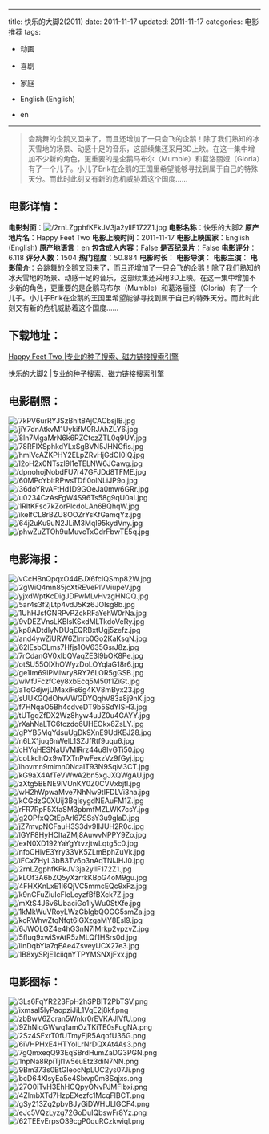 
---
title: 快乐的大脚2(2011)
date: 2011-11-17
updated: 2011-11-17
categories: 电影推荐
tags:
- 动画
- 喜剧
- 家庭

- English (English)
- en
---


> 会跳舞的企鹅又回来了，而且还增加了一只会飞的企鹅！除了我们熟知的冰天雪地的场景、动感十足的音乐，这部续集还采用3D上映。在这一集中增加不少新的角色，更重要的是企鹅马布尔（Mumble）和葛洛丽娅（Gloria）有了一个儿子。小儿子Erik在企鹅的王国里希望能够寻找到属于自己的特殊天分。而此时此刻又有新的危机威胁着这个国度……

## **电影详情**：

**电影封面**：<img src="https://image.tmdb.org/t/p/w200/2rnLZgphfKFkJV3ja2yllF172Z1.jpg" alt="/2rnLZgphfKFkJV3ja2yllF172Z1.jpg" title="/2rnLZgphfKFkJV3ja2yllF172Z1.jpg">
**电影名称**：快乐的大脚2
**原产地片名**：Happy Feet Two
**电影上映时间**：2011-11-17
**电影上映国家**：English (English)
**原产地语言**：en
**包含成人内容**：False
**是否纪录片**：False
**电影评分**：6.118
**评分人数**：1504
**热门程度**：50.884
**电影时长**：
**电影导演**：
**电影主演**：
**电影简介**：会跳舞的企鹅又回来了，而且还增加了一只会飞的企鹅！除了我们熟知的冰天雪地的场景、动感十足的音乐，这部续集还采用3D上映。在这一集中增加不少新的角色，更重要的是企鹅马布尔（Mumble）和葛洛丽娅（Gloria）有了一个儿子。小儿子Erik在企鹅的王国里希望能够寻找到属于自己的特殊天分。而此时此刻又有新的危机威胁着这个国度……

## **下载地址**：
[Happy Feet Two |专业的种子搜索、磁力链接搜索引擎](https://movie.amd794.com:2083/?search=Happy%20Feet%20Two&ordering=&mode=match_phrase&page_size=10&page=1)

[快乐的大脚2 |专业的种子搜索、磁力链接搜索引擎](https://movie.amd794.com:2083/?search=%E5%BF%AB%E4%B9%90%E7%9A%84%E5%A4%A7%E8%84%9A2&ordering=&mode=match_phrase&page_size=10&page=1)
 

## **电影剧照**：
<img src="https://image.tmdb.org/t/p/original/7kPV6urRYJSzBhlt8AjCACbsjIB.jpg" alt="/7kPV6urRYJSzBhlt8AjCACbsjIB.jpg" title="/7kPV6urRYJSzBhlt8AjCACbsjIB.jpg"><img src="https://image.tmdb.org/t/p/original/jiY7dnAtkvM1UykifM0RJAhZLY6.jpg" alt="/jiY7dnAtkvM1UykifM0RJAhZLY6.jpg" title="/jiY7dnAtkvM1UykifM0RJAhZLY6.jpg"><img src="https://image.tmdb.org/t/p/original/8ln7MgaMrN6k6RZCtczZTL0q9UY.jpg" alt="/8ln7MgaMrN6k6RZCtczZTL0q9UY.jpg" title="/8ln7MgaMrN6k6RZCtczZTL0q9UY.jpg"><img src="https://image.tmdb.org/t/p/original/78RFIXSphkdYLxSgBVN5JHNGfis.jpg" alt="/78RFIXSphkdYLxSgBVN5JHNGfis.jpg" title="/78RFIXSphkdYLxSgBVN5JHNGfis.jpg"><img src="https://image.tmdb.org/t/p/original/hmlVcAZKPHY2ELpZRvHjGdOI0IQ.jpg" alt="/hmlVcAZKPHY2ELpZRvHjGdOI0IQ.jpg" title="/hmlVcAZKPHY2ELpZRvHjGdOI0IQ.jpg"><img src="https://image.tmdb.org/t/p/original/l2oH2x0NTszl9l1eTELNW6JCawg.jpg" alt="/l2oH2x0NTszl9l1eTELNW6JCawg.jpg" title="/l2oH2x0NTszl9l1eTELNW6JCawg.jpg"><img src="https://image.tmdb.org/t/p/original/dpnohojNobdFU7r47GFJDd8TFME.jpg" alt="/dpnohojNobdFU7r47GFJDd8TFME.jpg" title="/dpnohojNobdFU7r47GFJDd8TFME.jpg"><img src="https://image.tmdb.org/t/p/original/60MPoYbltRPwsTDfi0olNLiJP9o.jpg" alt="/60MPoYbltRPwsTDfi0olNLiJP9o.jpg" title="/60MPoYbltRPwsTDfi0olNLiJP9o.jpg"><img src="https://image.tmdb.org/t/p/original/36doYRvAFtHd1D9GOeJa0mw6GRr.jpg" alt="/36doYRvAFtHd1D9GOeJa0mw6GRr.jpg" title="/36doYRvAFtHd1D9GOeJa0mw6GRr.jpg"><img src="https://image.tmdb.org/t/p/original/u0234CzAsFgW4S96Ts58g9qU0aI.jpg" alt="/u0234CzAsFgW4S96Ts58g9qU0aI.jpg" title="/u0234CzAsFgW4S96Ts58g9qU0aI.jpg"><img src="https://image.tmdb.org/t/p/original/1RltKFsc7kZorPlcdoLAn6BQhqW.jpg" alt="/1RltKFsc7kZorPlcdoLAn6BQhqW.jpg" title="/1RltKFsc7kZorPlcdoLAn6BQhqW.jpg"><img src="https://image.tmdb.org/t/p/original/ikelfCL8rBZU8OOZrYsKfGamqYz.jpg" alt="/ikelfCL8rBZU8OOZrYsKfGamqYz.jpg" title="/ikelfCL8rBZU8OOZrYsKfGamqYz.jpg"><img src="https://image.tmdb.org/t/p/original/64j2uKu9uN2JLiM3MqI95kydVny.jpg" alt="/64j2uKu9uN2JLiM3MqI95kydVny.jpg" title="/64j2uKu9uN2JLiM3MqI95kydVny.jpg"><img src="https://image.tmdb.org/t/p/original/phwZuZTOh9uMuvcTxGdrFbwTE5q.jpg" alt="/phwZuZTOh9uMuvcTxGdrFbwTE5q.jpg" title="/phwZuZTOh9uMuvcTxGdrFbwTE5q.jpg">

## **电影海报**：
<img src="https://image.tmdb.org/t/p/original/vCcHBnQpqxO44EJX6fcIQSmp82W.jpg" alt="/vCcHBnQpqxO44EJX6fcIQSmp82W.jpg" title="/vCcHBnQpqxO44EJX6fcIQSmp82W.jpg"><img src="https://image.tmdb.org/t/p/original/2gWiQ4mn85jcXtREVePlVViupeV.jpg" alt="/2gWiQ4mn85jcXtREVePlVViupeV.jpg" title="/2gWiQ4mn85jcXtREVePlVViupeV.jpg"><img src="https://image.tmdb.org/t/p/original/yjxdWptKcDigJDFwMLvHvzgHNQQ.jpg" alt="/yjxdWptKcDigJDFwMLvHvzgHNQQ.jpg" title="/yjxdWptKcDigJDFwMLvHvzgHNQQ.jpg"><img src="https://image.tmdb.org/t/p/original/5ar4s3f2jLtp4vdJ5Kz6JOIsg8b.jpg" alt="/5ar4s3f2jLtp4vdJ5Kz6JOIsg8b.jpg" title="/5ar4s3f2jLtp4vdJ5Kz6JOIsg8b.jpg"><img src="https://image.tmdb.org/t/p/original/1UhHJsfGNRPvPZckRFaYehW0rNa.jpg" alt="/1UhHJsfGNRPvPZckRFaYehW0rNa.jpg" title="/1UhHJsfGNRPvPZckRFaYehW0rNa.jpg"><img src="https://image.tmdb.org/t/p/original/9vDEZVnsLKBlsKSxdMLTkdoVeRy.jpg" alt="/9vDEZVnsLKBlsKSxdMLTkdoVeRy.jpg" title="/9vDEZVnsLKBlsKSxdMLTkdoVeRy.jpg"><img src="https://image.tmdb.org/t/p/original/kp8ADtdIyNDUqEQRBxtUgj5zefz.jpg" alt="/kp8ADtdIyNDUqEQRBxtUgj5zefz.jpg" title="/kp8ADtdIyNDUqEQRBxtUgj5zefz.jpg"><img src="https://image.tmdb.org/t/p/original/and4ywZiURW6Zlnrb0Go2KaKsqN.jpg" alt="/and4ywZiURW6Zlnrb0Go2KaKsqN.jpg" title="/and4ywZiURW6Zlnrb0Go2KaKsqN.jpg"><img src="https://image.tmdb.org/t/p/original/62lEsbCLms7Hfjs1OV635GsrJ8z.jpg" alt="/62lEsbCLms7Hfjs1OV635GsrJ8z.jpg" title="/62lEsbCLms7Hfjs1OV635GsrJ8z.jpg"><img src="https://image.tmdb.org/t/p/original/7rCdanGV0xIbQVaqZE3l9bOK8Pe.jpg" alt="/7rCdanGV0xIbQVaqZE3l9bOK8Pe.jpg" title="/7rCdanGV0xIbQVaqZE3l9bOK8Pe.jpg"><img src="https://image.tmdb.org/t/p/original/otSU55OlXhOWyzDoLOYqlaG18r6.jpg" alt="/otSU55OlXhOWyzDoLOYqlaG18r6.jpg" title="/otSU55OlXhOWyzDoLOYqlaG18r6.jpg"><img src="https://image.tmdb.org/t/p/original/ge1Im69lPMlwry8RY76LOR5gGSB.jpg" alt="/ge1Im69lPMlwry8RY76LOR5gGSB.jpg" title="/ge1Im69lPMlwry8RY76LOR5gGSB.jpg"><img src="https://image.tmdb.org/t/p/original/wMfJFczfCey8xbEcq5M50f1ZiGt.jpg" alt="/wMfJFczfCey8xbEcq5M50f1ZiGt.jpg" title="/wMfJFczfCey8xbEcq5M50f1ZiGt.jpg"><img src="https://image.tmdb.org/t/p/original/aTqGdjwjUMaxiFs6g4KV8mByx23.jpg" alt="/aTqGdjwjUMaxiFs6g4KV8mByx23.jpg" title="/aTqGdjwjUMaxiFs6g4KV8mByx23.jpg"><img src="https://image.tmdb.org/t/p/original/sUUKGQdOhvVWGDYQqhV83a8j9nK.jpg" alt="/sUUKGQdOhvVWGDYQqhV83a8j9nK.jpg" title="/sUUKGQdOhvVWGDYQqhV83a8j9nK.jpg"><img src="https://image.tmdb.org/t/p/original/f7HNqaO5Bh4cdveDT9b5SdYlSH3.jpg" alt="/f7HNqaO5Bh4cdveDT9b5SdYlSH3.jpg" title="/f7HNqaO5Bh4cdveDT9b5SdYlSH3.jpg"><img src="https://image.tmdb.org/t/p/original/tUTgqZfDX2Wz8hyw4uJZ0u4GAYY.jpg" alt="/tUTgqZfDX2Wz8hyw4uJZ0u4GAYY.jpg" title="/tUTgqZfDX2Wz8hyw4uJZ0u4GAYY.jpg"><img src="https://image.tmdb.org/t/p/original/rXahNaLTC6tczdo6UHEOkx8ZsLY.jpg" alt="/rXahNaLTC6tczdo6UHEOkx8ZsLY.jpg" title="/rXahNaLTC6tczdo6UHEOkx8ZsLY.jpg"><img src="https://image.tmdb.org/t/p/original/gPYB5MqYdsuUgDk9XnE9UdKEJ28.jpg" alt="/gPYB5MqYdsuUgDk9XnE9UdKEJ28.jpg" title="/gPYB5MqYdsuUgDk9XnE9UdKEJ28.jpg"><img src="https://image.tmdb.org/t/p/original/n6LX1juq6nWelL1SZJfRtf9uqu6.jpg" alt="/n6LX1juq6nWelL1SZJfRtf9uqu6.jpg" title="/n6LX1juq6nWelL1SZJfRtf9uqu6.jpg"><img src="https://image.tmdb.org/t/p/original/cHYqHESNaUVMIRrz44u8IvGTi50.jpg" alt="/cHYqHESNaUVMIRrz44u8IvGTi50.jpg" title="/cHYqHESNaUVMIRrz44u8IvGTi50.jpg"><img src="https://image.tmdb.org/t/p/original/coLkdhQx9wTXTnPwFexzVz9fGyj.jpg" alt="/coLkdhQx9wTXTnPwFexzVz9fGyj.jpg" title="/coLkdhQx9wTXTnPwFexzVz9fGyj.jpg"><img src="https://image.tmdb.org/t/p/original/ihovmn9mimn0NcaIT93N9SqM3CT.jpg" alt="/ihovmn9mimn0NcaIT93N9SqM3CT.jpg" title="/ihovmn9mimn0NcaIT93N9SqM3CT.jpg"><img src="https://image.tmdb.org/t/p/original/kG9aX4AfTeVWwA2bn5xgJXQWgAU.jpg" alt="/kG9aX4AfTeVWwA2bn5xgJXQWgAU.jpg" title="/kG9aX4AfTeVWwA2bn5xgJXQWgAU.jpg"><img src="https://image.tmdb.org/t/p/original/zXtg5BENE9iVUnKY0Z0CVVxbjtl.jpg" alt="/zXtg5BENE9iVUnKY0Z0CVVxbjtl.jpg" title="/zXtg5BENE9iVUnKY0Z0CVVxbjtl.jpg"><img src="https://image.tmdb.org/t/p/original/wH2hWpwaMve7NhNw9tIFDLVi3ha.jpg" alt="/wH2hWpwaMve7NhNw9tIFDLVi3ha.jpg" title="/wH2hWpwaMve7NhNw9tIFDLVi3ha.jpg"><img src="https://image.tmdb.org/t/p/original/kCGdzG0XUij3BqIsygdNEAuFM1Z.jpg" alt="/kCGdzG0XUij3BqIsygdNEAuFM1Z.jpg" title="/kCGdzG0XUij3BqIsygdNEAuFM1Z.jpg"><img src="https://image.tmdb.org/t/p/original/rFR7RpF5XfaSM3pbmfMZLWK7csY.jpg" alt="/rFR7RpF5XfaSM3pbmfMZLWK7csY.jpg" title="/rFR7RpF5XfaSM3pbmfMZLWK7csY.jpg"><img src="https://image.tmdb.org/t/p/original/g2OPfxQGtEpArl67SSsY3u9glaD.jpg" alt="/g2OPfxQGtEpArl67SSsY3u9glaD.jpg" title="/g2OPfxQGtEpArl67SSsY3u9glaD.jpg"><img src="https://image.tmdb.org/t/p/original/jZ7mvpNCFauH3S3dv9IIJUH2R0c.jpg" alt="/jZ7mvpNCFauH3S3dv9IIJUH2R0c.jpg" title="/jZ7mvpNCFauH3S3dv9IIJUH2R0c.jpg"><img src="https://image.tmdb.org/t/p/original/lGYF8HyHCltaZMj8AuwvNPPY9Zo.jpg" alt="/lGYF8HyHCltaZMj8AuwvNPPY9Zo.jpg" title="/lGYF8HyHCltaZMj8AuwvNPPY9Zo.jpg"><img src="https://image.tmdb.org/t/p/original/exN0XD192YaYgYtvzjtwLqtg5c0.jpg" alt="/exN0XD192YaYgYtvzjtwLqtg5c0.jpg" title="/exN0XD192YaYgYtvzjtwLqtg5c0.jpg"><img src="https://image.tmdb.org/t/p/original/nfoCHlvE3Yry33VK5ZLmBphZuVk.jpg" alt="/nfoCHlvE3Yry33VK5ZLmBphZuVk.jpg" title="/nfoCHlvE3Yry33VK5ZLmBphZuVk.jpg"><img src="https://image.tmdb.org/t/p/original/iFCxZHyL3bB3Tv6p3nAqTNIJHJ0.jpg" alt="/iFCxZHyL3bB3Tv6p3nAqTNIJHJ0.jpg" title="/iFCxZHyL3bB3Tv6p3nAqTNIJHJ0.jpg"><img src="https://image.tmdb.org/t/p/original/2rnLZgphfKFkJV3ja2yllF172Z1.jpg" alt="/2rnLZgphfKFkJV3ja2yllF172Z1.jpg" title="/2rnLZgphfKFkJV3ja2yllF172Z1.jpg"><img src="https://image.tmdb.org/t/p/original/kLOf3A6bZQ5yXzrrkKBpG4oM9gu.jpg" alt="/kLOf3A6bZQ5yXzrrkKBpG4oM9gu.jpg" title="/kLOf3A6bZQ5yXzrrkKBpG4oM9gu.jpg"><img src="https://image.tmdb.org/t/p/original/4FHXKnLxE1I6QjVC5mmcEQc9xFz.jpg" alt="/4FHXKnLxE1I6QjVC5mmcEQc9xFz.jpg" title="/4FHXKnLxE1I6QjVC5mmcEQc9xFz.jpg"><img src="https://image.tmdb.org/t/p/original/k9nCFuZiuIcFleLcyzfBfBXck7Z.jpg" alt="/k9nCFuZiuIcFleLcyzfBfBXck7Z.jpg" title="/k9nCFuZiuIcFleLcyzfBfBXck7Z.jpg"><img src="https://image.tmdb.org/t/p/original/mXtS4J6v6UbaciGo1IyWu0StXfe.jpg" alt="/mXtS4J6v6UbaciGo1IyWu0StXfe.jpg" title="/mXtS4J6v6UbaciGo1IyWu0StXfe.jpg"><img src="https://image.tmdb.org/t/p/original/1kMkWuVRoyLWzGblgbQOGG5smZa.jpg" alt="/1kMkWuVRoyLWzGblgbQOGG5smZa.jpg" title="/1kMkWuVRoyLWzGblgbQOGG5smZa.jpg"><img src="https://image.tmdb.org/t/p/original/kcRWhwZtqNfqt6lGXzgaMY8Esl9.jpg" alt="/kcRWhwZtqNfqt6lGXzgaMY8Esl9.jpg" title="/kcRWhwZtqNfqt6lGXzgaMY8Esl9.jpg"><img src="https://image.tmdb.org/t/p/original/6JWOLGZ4e4hG3nN7lMrkp2vpzvZ.jpg" alt="/6JWOLGZ4e4hG3nN7lMrkp2vpzvZ.jpg" title="/6JWOLGZ4e4hG3nN7lMrkp2vpzvZ.jpg"><img src="https://image.tmdb.org/t/p/original/5fIuq9xwiSvAtR5zMLQf1HSrs0d.jpg" alt="/5fIuq9xwiSvAtR5zMLQf1HSrs0d.jpg" title="/5fIuq9xwiSvAtR5zMLQf1HSrs0d.jpg"><img src="https://image.tmdb.org/t/p/original/lInDqbYIa7qEAe4ZsveyUCX27e3.jpg" alt="/lInDqbYIa7qEAe4ZsveyUCX27e3.jpg" title="/lInDqbYIa7qEAe4ZsveyUCX27e3.jpg"><img src="https://image.tmdb.org/t/p/original/1B8xySRjE1ciiqnYTPYMSNXjFxx.jpg" alt="/1B8xySRjE1ciiqnYTPYMSNXjFxx.jpg" title="/1B8xySRjE1ciiqnYTPYMSNXjFxx.jpg">

## **电影图标**：
<img src="https://image.tmdb.org/t/p/original/3Ls6FqYR223FpH2hSPBIT2PbTSV.png" alt="/3Ls6FqYR223FpH2hSPBIT2PbTSV.png" title="/3Ls6FqYR223FpH2hSPBIT2PbTSV.png"><img src="https://image.tmdb.org/t/p/original/ixmsal5lyPaopziJiL1VqE2j8kf.png" alt="/ixmsal5lyPaopziJiL1VqE2j8kf.png" title="/ixmsal5lyPaopziJiL1VqE2j8kf.png"><img src="https://image.tmdb.org/t/p/original/zbBwV6Zcran5Wnkr0rEVKAJlVfU.png" alt="/zbBwV6Zcran5Wnkr0rEVKAJlVfU.png" title="/zbBwV6Zcran5Wnkr0rEVKAJlVfU.png"><img src="https://image.tmdb.org/t/p/original/9ZhNlqGWwq1amOzTKiTE0sFugNA.png" alt="/9ZhNlqGWwq1amOzTKiTE0sFugNA.png" title="/9ZhNlqGWwq1amOzTKiTE0sFugNA.png"><img src="https://image.tmdb.org/t/p/original/2Sz4SFxrT0fUTmyFjR5AqofU36G.png" alt="/2Sz4SFxrT0fUTmyFjR5AqofU36G.png" title="/2Sz4SFxrT0fUTmyFjR5AqofU36G.png"><img src="https://image.tmdb.org/t/p/original/6iVHPHxE4HTYolLrNrDQXAt4As3.png" alt="/6iVHPHxE4HTYolLrNrDQXAt4As3.png" title="/6iVHPHxE4HTYolLrNrDQXAt4As3.png"><img src="https://image.tmdb.org/t/p/original/7gQmxeqQ93EqSBrdHumZaDG3PGN.png" alt="/7gQmxeqQ93EqSBrdHumZaDG3PGN.png" title="/7gQmxeqQ93EqSBrdHumZaDG3PGN.png"><img src="https://image.tmdb.org/t/p/original/1npNa8RpiTjl1w5euEtz3diN7NN.png" alt="/1npNa8RpiTjl1w5euEtz3diN7NN.png" title="/1npNa8RpiTjl1w5euEtz3diN7NN.png"><img src="https://image.tmdb.org/t/p/original/9Bm373s0BtGIeocNpLUC2ys07Ji.png" alt="/9Bm373s0BtGIeocNpLUC2ys07Ji.png" title="/9Bm373s0BtGIeocNpLUC2ys07Ji.png"><img src="https://image.tmdb.org/t/p/original/bcD64XlsyEa5e4Slxvp0m8Sqjxs.png" alt="/bcD64XlsyEa5e4Slxvp0m8Sqjxs.png" title="/bcD64XlsyEa5e4Slxvp0m8Sqjxs.png"><img src="https://image.tmdb.org/t/p/original/27O0iTvH3EhHCQpyONvPJMFlbxi.png" alt="/27O0iTvH3EhHCQpyONvPJMFlbxi.png" title="/27O0iTvH3EhHCQpyONvPJMFlbxi.png"><img src="https://image.tmdb.org/t/p/original/4ZlmbXTd7HzpEXezfc1McqFlBCT.png" alt="/4ZlmbXTd7HzpEXezfc1McqFlBCT.png" title="/4ZlmbXTd7HzpEXezfc1McqFlBCT.png"><img src="https://image.tmdb.org/t/p/original/gSy213Zq2pbvBJyGiDWHULlGCF4.png" alt="/gSy213Zq2pbvBJyGiDWHULlGCF4.png" title="/gSy213Zq2pbvBJyGiDWHULlGCF4.png"><img src="https://image.tmdb.org/t/p/original/eJc5VQzLyzg72GoDuIQbswFr8Yz.png" alt="/eJc5VQzLyzg72GoDuIQbswFr8Yz.png" title="/eJc5VQzLyzg72GoDuIQbswFr8Yz.png"><img src="https://image.tmdb.org/t/p/original/62TEEvErpsO39cgP0quRCzkwiql.png" alt="/62TEEvErpsO39cgP0quRCzkwiql.png" title="/62TEEvErpsO39cgP0quRCzkwiql.png">
